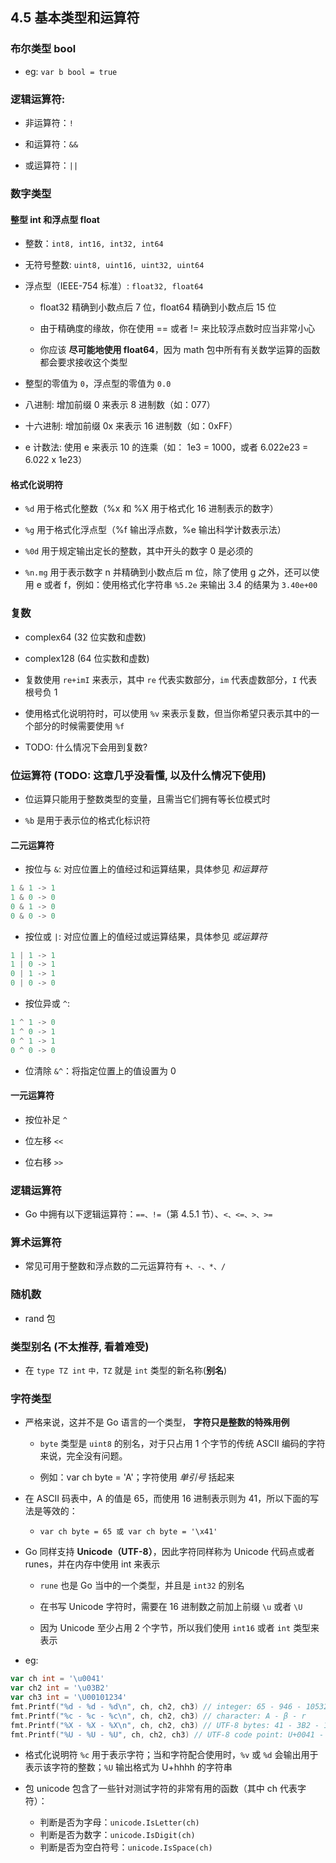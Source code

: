 ## 4.5 基本类型和运算符


### 布尔类型 bool
* eg: `var b bool = true`


### 逻辑运算符:
* 非运算符：`!`

* 和运算符：`&&`

* 或运算符：`||`


### 数字类型

#### 整型 int 和浮点型 float
* 整数：`int8, int16, int32, int64`

* 无符号整数: `uint8, uint16, uint32, uint64`

* 浮点型（IEEE-754 标准）: `float32, float64`
    * float32 精确到小数点后 7 位，float64 精确到小数点后 15 位

    * 由于精确度的缘故，你在使用 == 或者 != 来比较浮点数时应当非常小心
    
    * 你应该 **尽可能地使用 float64**，因为 math 包中所有有关数学运算的函数都会要求接收这个类型

* 整型的零值为 `0`，浮点型的零值为 `0.0`

* 八进制: 增加前缀 0 来表示 8 进制数（如：077）

* 十六进制: 增加前缀 0x 来表示 16 进制数（如：0xFF）

* e 计数法: 使用 e 来表示 10 的连乘（如： 1e3 = 1000，或者 6.022e23 = 6.022 x 1e23）


#### 格式化说明符
* `%d` 用于格式化整数（%x 和 %X 用于格式化 16 进制表示的数字）

* `%g` 用于格式化浮点型（%f 输出浮点数，%e 输出科学计数表示法）

* `%0d` 用于规定输出定长的整数，其中开头的数字 0 是必须的

* `%n.mg` 用于表示数字 n 并精确到小数点后 m 位，除了使用 g 之外，还可以使用 e 或者 f，例如：使用格式化字符串 `%5.2e` 来输出 3.4 的结果为 `3.40e+00`


### 复数
* complex64 (32 位实数和虚数)

* complex128 (64 位实数和虚数)

* 复数使用 `re+imI` 来表示，其中 `re` 代表实数部分，`im` 代表虚数部分，`I` 代表根号负 1

* 使用格式化说明符时，可以使用 `%v` 来表示复数，但当你希望只表示其中的一个部分的时候需要使用 `%f`

* TODO: 什么情况下会用到复数?


### 位运算符 (TODO: 这章几乎没看懂, 以及什么情况下使用)
* 位运算只能用于整数类型的变量，且需当它们拥有等长位模式时

* `%b` 是用于表示位的格式化标识符

#### 二元运算符
* 按位与 `&`: 对应位置上的值经过和运算结果，具体参见 *和运算符*
```go
1 & 1 -> 1
1 & 0 -> 0
0 & 1 -> 0
0 & 0 -> 0
```

* 按位或 `|`: 对应位置上的值经过或运算结果，具体参见 *或运算符*
```go
1 | 1 -> 1
1 | 0 -> 1
0 | 1 -> 1
0 | 0 -> 0
```

* 按位异或 `^`:
```go
1 ^ 1 -> 0
1 ^ 0 -> 1
0 ^ 1 -> 1
0 ^ 0 -> 0
```

* 位清除 `&^`：将指定位置上的值设置为 0


#### 一元运算符
* 按位补足 `^`

* 位左移 `<<`

* 位右移 `>>`


### 逻辑运算符
* Go 中拥有以下逻辑运算符：`==、!=`（第 4.5.1 节）、`<、<=、>、>=`

### 算术运算符
* 常见可用于整数和浮点数的二元运算符有 `+、-、*、/`

### 随机数
* rand 包

### 类型别名 (不太推荐, 看着难受)
* 在 `type TZ int` `中，TZ` 就是 `int` 类型的新名称(**别名**)


### 字符类型
* 严格来说，这并不是 Go 语言的一个类型， **字符只是整数的特殊用例**
    * `byte` 类型是 `uint8` 的别名，对于只占用 1 个字节的传统 ASCII 编码的字符来说，完全没有问题。
    
    * 例如：var ch byte = 'A'；字符使用 *单引号* 括起来

* 在 ASCII 码表中，A 的值是 65，而使用 16 进制表示则为 41，所以下面的写法是等效的：
    * `var ch byte = 65 或 var ch byte = '\x41'`


* Go 同样支持 **Unicode（UTF-8）**，因此字符同样称为 Unicode 代码点或者 runes，并在内存中使用 int 来表示
    *  `rune` 也是 Go 当中的一个类型，并且是 `int32` 的别名

    * 在书写 Unicode 字符时，需要在 16 进制数之前加上前缀 `\u` 或者 `\U`

    * 因为 Unicode 至少占用 2 个字节，所以我们使用 `int16` 或者 `int` 类型来表示

* eg:
```go
var ch int = '\u0041'
var ch2 int = '\u03B2'
var ch3 int = '\U00101234'
fmt.Printf("%d - %d - %d\n", ch, ch2, ch3) // integer: 65 - 946 - 1053236
fmt.Printf("%c - %c - %c\n", ch, ch2, ch3) // character: A - β - r
fmt.Printf("%X - %X - %X\n", ch, ch2, ch3) // UTF-8 bytes: 41 - 3B2 - 101234
fmt.Printf("%U - %U - %U", ch, ch2, ch3) // UTF-8 code point: U+0041 - U+03B2 - U+101234
```

* 格式化说明符 `%c` 用于表示字符；当和字符配合使用时，`%v` 或 `%d` 会输出用于表示该字符的整数；`%U` 输出格式为 U+hhhh 的字符串

* 包 unicode 包含了一些针对测试字符的非常有用的函数（其中 ch 代表字符）：
    * 判断是否为字母：`unicode.IsLetter(ch)`
    * 判断是否为数字：`unicode.IsDigit(ch)`
    * 判断是否为空白符号：`unicode.IsSpace(ch)`

